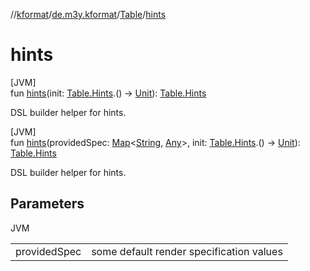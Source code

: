 //[kformat](../../../index.md)/[de.m3y.kformat](../index.md)/[Table](index.md)/[hints](hints.md)

# hints

[JVM]\
fun [hints](hints.md)(init: [Table.Hints](-hints/index.md).() -> [Unit](https://kotlinlang.org/api/latest/jvm/stdlib/kotlin/-unit/index.html)): [Table.Hints](-hints/index.md)

DSL builder helper for hints.

[JVM]\
fun [hints](hints.md)(providedSpec: [Map](https://kotlinlang.org/api/latest/jvm/stdlib/kotlin.collections/-map/index.html)<[String](https://kotlinlang.org/api/latest/jvm/stdlib/kotlin/-string/index.html), [Any](https://kotlinlang.org/api/latest/jvm/stdlib/kotlin/-any/index.html)>, init: [Table.Hints](-hints/index.md).() -> [Unit](https://kotlinlang.org/api/latest/jvm/stdlib/kotlin/-unit/index.html)): [Table.Hints](-hints/index.md)

DSL builder helper for hints.

## Parameters

JVM

| | |
|---|---|
| providedSpec | some default render specification values |
